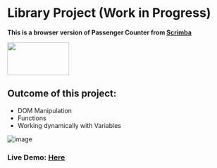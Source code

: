 # Library Project (Work in Progress)
**This is a browser version of Passenger Counter from [Scrimba](www.scrimba.com)**

<img src="https://user-images.githubusercontent.com/30186107/29488525-f55a69d0-84da-11e7-8a39-5476f663b5eb.png" width="140" height="75">

## Outcome of this project:
* DOM Manipulation
* Functions
* Working dynamically with Variables


![image](https://user-images.githubusercontent.com/6069906/127953738-ab27e47a-47a5-4eed-96aa-757b43c986d7.png)



### Live Demo: [Here](https://hditano.github.io/Library-Project/)
